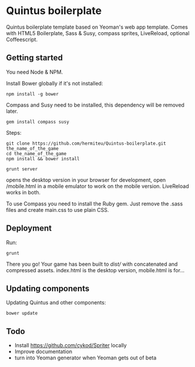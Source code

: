 Quintus boilerplate
===================

Quintus boilerplate template based on Yeoman's web app template. Comes with HTML5 Boilerplate, Sass & Susy, compass sprites, LiveReload, optional Coffeescript.

Getting started
---------------
 
You need Node & NPM. 

Install Bower globally if it's not installed:

	npm install -g bower

Compass and Susy need to be installed, this dependency will be removed later.

	gem install compass susy

Steps:

	git clone https://github.com/hermiteu/Quintus-boilerplate.git the_name_of_the_game
	cd the_name_of_the_game
	npm install && bower install

	grunt server 
  
opens the desktop version in your browser for development, open /mobile.html in a mobile emulator to work on the mobile version. LiveReload works in both.

To use Compass you need to install the Ruby gem. Just remove the .sass files and create main.css to use plain CSS.

Deployment
----------

Run:

	grunt

There you go! Your game has been built to *dist/* with concatenated and compressed assets.
index.html is the desktop version, mobile.html is for...

Updating components
----------

Updating Quintus and other components:

	bower update

Todo
----

* Install https://github.com/cykod/Spriter locally
* Improve documentation
* turn into Yeoman generator when Yeoman gets out of beta